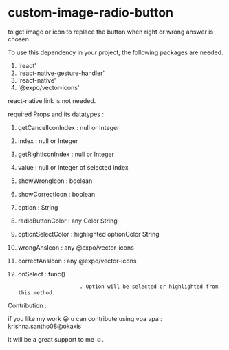 # custom-image-radio-button
to get image or icon to replace the button when right or wrong answer is chosen

To use this dependency in your project, the following packages are needed. 
1. 'react'
2. 'react-native-gesture-handler'
3. 'react-native'
4. '@expo/vector-icons'

react-native link is not needed.

required Props and its datatypes :

1.  getCancelIconIndex  : null or Integer

2.  index               : null or Integer

3.  getRightIconIndex   : null or Integer

4.  value               : null or Integer of selected index

5.  showWrongIcon       : boolean

6.  showCorrectIcon     : boolean

7.  option              : String 

8.  radioButtonColor    : any Color String

9.  optionSelectColor   : highlighted optionColor String

10. wrongAnsIcon        : any @expo/vector-icons

11. correctAnsIcon      : any @expo/vector-icons

12. onSelect            : func() 

                            . Option will be selected or highlighted from this method.

Contribution :

if you like my work 😀 u can contribute using vpa
vpa : krishna.santho08@okaxis

it will be a great support to me ☺.

